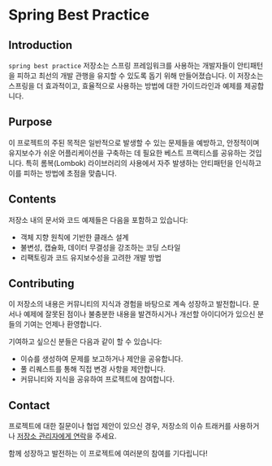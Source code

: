# Spring Best Practice

## Introduction

`spring best practice` 저장소는 스프링 프레임워크를 사용하는 개발자들이 안티패턴을 피하고 최선의 개발 관행을 유지할 수 있도록 돕기 위해 만들어졌습니다. 이 저장소는 스프링을 더 효과적이고, 효율적으로 사용하는 방법에 대한 가이드라인과 예제를 제공합니다.

## Purpose

이 프로젝트의 주된 목적은 일반적으로 발생할 수 있는 문제들을 예방하고, 안정적이며 유지보수가 쉬운 어플리케이션을 구축하는 데 필요한 베스트 프랙티스를 공유하는 것입니다. 특히 롬복(Lombok) 라이브러리의 사용에서 자주 발생하는 안티패턴을 인식하고 이를 피하는 방법에 초점을 맞춥니다.

## Contents

저장소 내의 문서와 코드 예제들은 다음을 포함하고 있습니다:

- 객체 지향 원칙에 기반한 클래스 설계
- 불변성, 캡슐화, 데이터 무결성을 강조하는 코딩 스타일
- 리팩토링과 코드 유지보수성을 고려한 개발 방법

## Contributing

이 저장소의 내용은 커뮤니티의 지식과 경험을 바탕으로 계속 성장하고 발전합니다. 문서나 예제에 잘못된 점이나 불충분한 내용을 발견하시거나 개선할 아이디어가 있으신 분들의 기여는 언제나 환영합니다.

기여하고 싶으신 분들은 다음과 같이 할 수 있습니다:

- 이슈를 생성하여 문제를 보고하거나 제안을 공유합니다.
- 풀 리퀘스트를 통해 직접 변경 사항을 제안합니다.
- 커뮤니티와 지식을 공유하여 프로젝트에 참여합니다.

## Contact

프로젝트에 대한 질문이나 협업 제안이 있으신 경우, 저장소의 이슈 트래커를 사용하거나 [저장소 관리자에게 연락](mailto:kmr345@naver.com)을 주세요.

함께 성장하고 발전하는 이 프로젝트에 여러분의 참여를 기다립니다!

